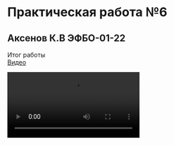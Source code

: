 # Практическая работа №6

## Аксенов К.В ЭФБО-01-22

Итог работы </br>
[Видео](Screen_recording_20241222_185424.mp4)

![](Screen_recording_20241222_185424.mp4)